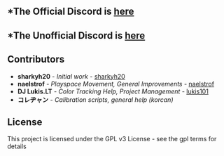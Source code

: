 ## *The Official Discord is [here](https://discord.gg/Mu28W4N)
## *The Unofficial Discord is [here](https://discord.gg/9kJgxeH)

## Contributors
* **sharkyh20** - *Initial work* - [sharkyh20](https://github.com/sharkyh20/)
* **naelstrof** - *Playspace Movement, General Improvements* - [naelstrof](https://github.com/naelstrof/)
* **DJ Lukis.LT** - *Color Tracking Help, Project Management* - [lukis101](https://github.com/lukis101)
* **コレヂャン** - *Calibration scripts, general help (korcan)*

## License
This project is licensed under the GPL v3 License - see the gpl terms for details
